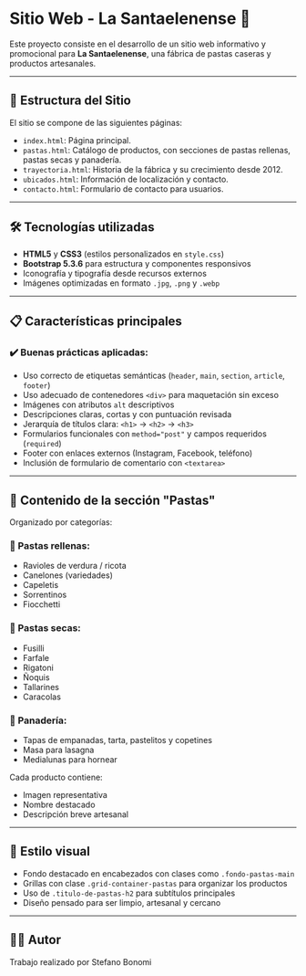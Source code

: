 # Sitio Web - La Santaelenense 🍝

Este proyecto consiste en el desarrollo de un sitio web informativo y promocional para **La Santaelenense**, una fábrica de pastas caseras y productos artesanales.

---

## 🧱 Estructura del Sitio

El sitio se compone de las siguientes páginas:

- `index.html`: Página principal.
- `pastas.html`: Catálogo de productos, con secciones de pastas rellenas, pastas secas y panadería.
- `trayectoria.html`: Historia de la fábrica y su crecimiento desde 2012.
- `ubicados.html`: Información de localización y contacto.
- `contacto.html`: Formulario de contacto para usuarios.

---

## 🛠️ Tecnologías utilizadas

- **HTML5** y **CSS3** (estilos personalizados en `style.css`)
- **Bootstrap 5.3.6** para estructura y componentes responsivos
- Iconografía y tipografía desde recursos externos
- Imágenes optimizadas en formato `.jpg`, `.png` y `.webp`

---

## 📋 Características principales

### ✔️ Buenas prácticas aplicadas:

- Uso correcto de etiquetas semánticas (`header`, `main`, `section`, `article`, `footer`)
- Uso adecuado de contenedores `<div>` para maquetación sin exceso
- Imágenes con atributos `alt` descriptivos
- Descripciones claras, cortas y con puntuación revisada
- Jerarquía de títulos clara: `<h1>` → `<h2>` → `<h3>`
- Formularios funcionales con `method="post"` y campos requeridos (`required`)
- Footer con enlaces externos (Instagram, Facebook, teléfono)
- Inclusión de formulario de comentario con `<textarea>`

---

## 🧾 Contenido de la sección "Pastas"

Organizado por categorías:

### 🥟 Pastas rellenas:
- Ravioles de verdura / ricota
- Canelones (variedades)
- Capeletis
- Sorrentinos
- Fiocchetti

### 🍝 Pastas secas:
- Fusilli
- Farfale
- Rigatoni
- Ñoquis
- Tallarines
- Caracolas

### 🥖 Panadería:
- Tapas de empanadas, tarta, pastelitos y copetines
- Masa para lasagna
- Medialunas para hornear

Cada producto contiene:
- Imagen representativa
- Nombre destacado
- Descripción breve artesanal

---

## 🎨 Estilo visual

- Fondo destacado en encabezados con clases como `.fondo-pastas-main`
- Grillas con clase `.grid-container-pastas` para organizar los productos
- Uso de `.titulo-de-pastas-h2` para subtítulos principales
- Diseño pensado para ser limpio, artesanal y cercano

---

## 👨‍💻 Autor

Trabajo realizado por Stefano Bonomi

